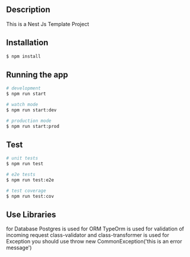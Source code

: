 ## Description
This is a Nest Js Template Project

## Installation

```bash
$ npm install
```

## Running the app

```bash
# development
$ npm run start

# watch mode
$ npm run start:dev

# production mode
$ npm run start:prod
```

## Test

```bash
# unit tests
$ npm run test

# e2e tests
$ npm run test:e2e

# test coverage
$ npm run test:cov
```

## Use Libraries
for Database  Postgres is used
for ORM TypeOrm is used
for validation of incoming request class-validator and class-transformer is used
for Exception you should use throw new CommonException('this is an error message')

